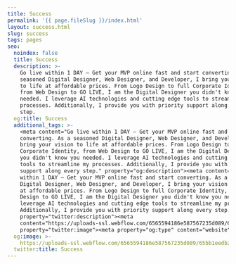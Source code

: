 ```yaml
---
title: Success
permalink: '{{ page.fileSlug }}/index.html'
layout: success.html
slug: success
tags: pages
seo:
  noindex: false
  title: Success
  description: >-
    Go live within 1 DAY — Get your MVP online fast and start converting. As a
    seasoned Digital Designer, Web Designer, and Developer, I bring your vision
    to life at affordable prices. From Logo Design to full Corporate Identity,
    from Web Design to GO LIVE, I am the Digital Designer you didn't know you
    needed. I leverage AI technologies and cutting edge tools to streamline my
    processes. Additionally, I provide you with priority support along every
    step.
  og:title: Success
  additional_tags: >-
    <meta content="Go live within 1 DAY — Get your MVP online fast and start
    converting. As a seasoned Digital Designer, Web Designer, and Developer, I
    bring your vision to life at affordable prices. From Logo Design to full
    Corporate Identity, from Web Design to GO LIVE, I am the Digital Designer
    you didn't know you needed. I leverage AI technologies and cutting edge
    tools to streamline my processes. Additionally, I provide you with priority
    support along every step." property="og:description"><meta content="Go live
    within 1 DAY — Get your MVP online fast and start converting. As a seasoned
    Digital Designer, Web Designer, and Developer, I bring your vision to life
    at affordable prices. From Logo Design to full Corporate Identity, from Web
    Design to GO LIVE, I am the Digital Designer you didn't know you needed. I
    leverage AI technologies and cutting edge tools to streamline my processes.
    Additionally, I provide you with priority support along every step."
    property="twitter:description"><meta
    content="https://uploads-ssl.webflow.com/6565594186e587567235d089/65bb1eedb2697d670226ae0e_opengraph.jpg"
    property="twitter:image"><meta property="og:type" content="website">
  og:image: >-
    https://uploads-ssl.webflow.com/6565594186e587567235d089/65bb1eedb2697d670226ae0e_opengraph.jpg
  twitter:title: Success
---
```



